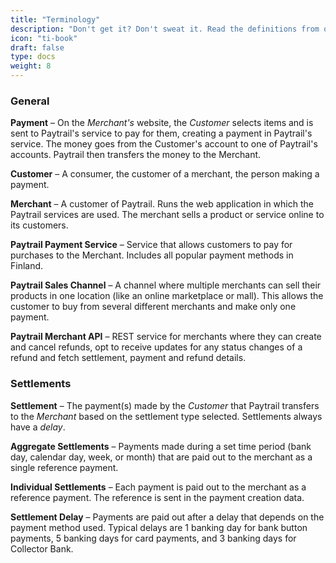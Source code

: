 ```yaml
---
title: "Terminology"
description: "Don't get it? Don't sweat it. Read the definitions from our glossary."
icon: "ti-book"
draft: false
type: docs
weight: 8
---
```


### General

**Payment** – On the _Merchant's_ website, the _Customer_ selects items and is sent to Paytrail's service to pay for them, creating a payment in Paytrail's service. The money goes from the Customer's account to one of Paytrail's accounts. Paytrail then transfers the money to the Merchant.

**Customer** – A consumer, the customer of a merchant, the person making a payment.

**Merchant** – A customer of Paytrail. Runs the web application in which the Paytrail services are used. The merchant sells a product or service online to its customers.

**Paytrail Payment Service** – Service that allows customers to pay for purchases to the Merchant. Includes all popular payment methods in Finland.

**Paytrail Sales Channel** – A channel where multiple merchants can sell their products in one location (like an online marketplace or mall). This allows the customer to buy from several different merchants and make only one payment.

**Paytrail Merchant API** – REST service for merchants where they can create and cancel refunds, opt to receive updates for any status changes of a refund and fetch settlement, payment and refund details.

### Settlements

**Settlement** – The payment(s) made by the _Customer_ that Paytrail transfers to the _Merchant_ based on the settlement type selected. Settlements always have a _delay_.

**Aggregate Settlements** – Payments made during a set time period (bank day, calendar day, week, or month) that are paid out to the merchant as a single reference payment.

**Individual Settlements** – Each payment is paid out to the merchant as a reference payment. The reference is sent in the payment creation data.

**Settlement Delay** – Payments are paid out after a delay that depends on the payment method used. Typical delays are 1 banking day for bank button payments, 5 banking days for card payments, and 3 banking days for Collector Bank.
